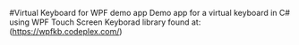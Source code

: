 #Virtual Keyboard for WPF demo app
Demo app for a virtual keyboard in C# using WPF Touch Screen Keyborad library found at:(https://wpfkb.codeplex.com/)